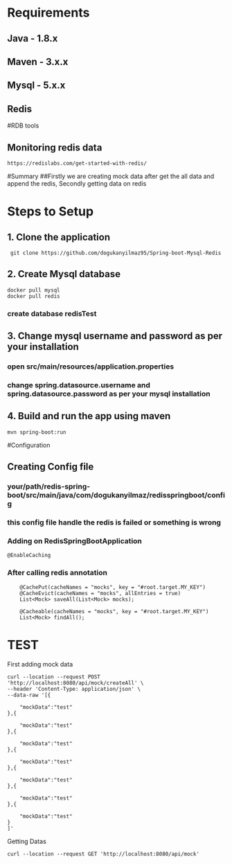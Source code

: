 # Requirements
## Java - 1.8.x

## Maven - 3.x.x

## Mysql - 5.x.x

## Redis

#RDB tools
## Monitoring redis data
```
https://redislabs.com/get-started-with-redis/
```

#Summary
##Firstly we are creating mock data after get the all data and append the redis, Secondly getting data on redis


# Steps to Setup
## 1. Clone the application
```
 git clone https://github.com/dogukanyilmaz95/Spring-boot-Mysql-Redis
```

## 2. Create Mysql database
```
docker pull mysql
docker pull redis
```

### create database redisTest
## 3. Change mysql username and password as per your installation

### open src/main/resources/application.properties

### change spring.datasource.username and spring.datasource.password as per your mysql installation

## 4. Build and run the app using maven
```
mvn spring-boot:run
```


#Configuration
## Creating Config file 
### your/path/redis-spring-boot/src/main/java/com/dogukanyilmaz/redisspringboot/config

### this config file handle the redis is failed or something is wrong


### Adding on RedisSpringBootApplication
```
@EnableCaching
```

### After calling redis annotation
```
    @CachePut(cacheNames = "mocks", key = "#root.target.MY_KEY")
    @CacheEvict(cacheNames = "mocks", allEntries = true)
    List<Mock> saveAll(List<Mock> mocks);

    @Cacheable(cacheNames = "mocks", key = "#root.target.MY_KEY")
    List<Mock> findAll();
```


# TEST
First adding mock data
```
curl --location --request POST 'http://localhost:8080/api/mock/createAll' \
--header 'Content-Type: application/json' \
--data-raw '[{	
	
	"mockData":"test"
},{	

	"mockData":"test"
},{	
	
	"mockData":"test"
},{	
	
	"mockData":"test"
},{	

	"mockData":"test"
},{	
	
	"mockData":"test"
},{	
	
	"mockData":"test"
}
]'
```

Getting Datas

```
curl --location --request GET 'http://localhost:8080/api/mock'
```
